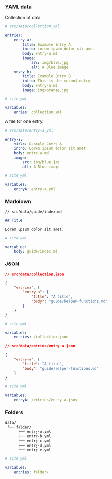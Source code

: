 
### YAML data

Collection of data.

```yaml
# src/data/collection.yml

entries:
    entry-a:
        title: Example Entry A
        intro: Lorem ipsum dolor sit amet
        body: entry-a.md
        image:
            src: img/blue.jpg
            alt: A Blue image
    entry-b:
        title: Example Entry B
        intro: This is the second entry
        body: entry-a.md
        image: img/orange.jpg
```

```yaml
# site.yml

variables:
    enries: collection.yml
```

A file for one entry.

```yaml
# src/data/entry-a.yml

entry-a:
    title: Example Entry A
    intro: Lorem ipsum dolor sit amet
    body: entry-a.md
    image:
        src: img/blue.jpg
        alt: A Blue image
```

```yaml
# site.yml

variables:
    entryA: entry-a.yml
```

### Markdown

```md
// src/data/guide/index.md

## Title

Lorem ipsum dolor sit amet.
```

```yaml
# site.yml

variables:
    body: guide/index.md
```

### JSON

```json
// src/data/collection.json

{
    "entries": {
        "entry-a": {
            "title": "A title",
            "body": "guide/helper-functions.md"
        }
    }
}
```

```yaml
# site.yml

variables:
    entries: /collection.json
```


```json
// src/data/entries/entry-a.json

{
    "entry-a": {
        "title": "A title",
        "body": "guide/helper-functions.md"
    }
}
```

```yaml
# site.yml

variables:
    entryA: /entries/entry-a.json
```

### Folders

```sh
data/
 └── folder/
      ├── entry-a.yml
      ├── entry-b.yml
      ├── entry-c.yml
      ├── entry-d.yml
      └── entry-e.yml
```

```yaml
# site.yml

variables:
    entries: folder/
```
